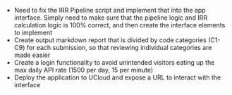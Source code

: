 - Need to fix the IRR Pipeline script and implement that into the app interface. Simply need to make sure that the pipeline logic and IRR calculation logic is 100% correct, and then create the interface elements to implement
- Create output markdown report that is divided by code categories (C1-C9) for each submission, so that reviewing individual categories are made easier
- Create a login functionality to avoid unintended visitors eating up the max daily API rate (1500 per day, 15 per minute)
- Deploy the application to UCloud and expose a URL to interact with the interface
 

